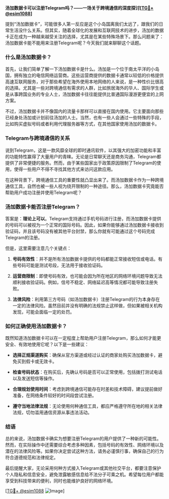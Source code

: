 **汤加数据卡可以注册Telegram吗？——一场关于跨境通信的深度探讨[[TG💪+ @esim1088](https://t.me/s/esim1088)]**

提到“汤加数据卡”，可能很多人第一反应是这个小岛国离我们太远了，跟我们的日常生活没什么关系。但其实，随着全球化的发展和互联网技术的进步，汤加的数据卡正在成为一种越来越受关注的选择，尤其是在某些特殊场景下。那么问题来了：汤加数据卡能不能用来注册Telegram呢？今天我们就来聊聊这个话题。

### 什么是汤加数据卡？

首先，让我们简单了解一下汤加数据卡是什么。汤加是一个位于南太平洋的小岛国，拥有独立的电信网络运营商。这些运营商提供的数据卡通常以较低的价格提供高速互联网服务，对于那些希望在海外使用本地网络的人来说，是一种性价比很高的选择。尤其是一些对跨境通信有需求的人群，比如旅居海外的华人、国际学生或是从事跨国业务的专业人士，汤加数据卡往往能提供比普通国际漫游更便宜的上网方案。

不过，汤加数据卡并不像国内的流量卡那样可以直接在国内使用。它主要面向那些已经身处汤加或计划前往汤加的人士。当然，也有一些人会通过一些特殊的手段，比如购买虚拟号码或者利用代理服务器等方式，在其他国家使用汤加的数据卡。

### Telegram与跨境通信的关系

说到Telegram，这是一款风靡全球的即时通讯软件，以其强大的加密功能和丰富的功能特性赢得了大量用户的青睐。无论是日常聊天还是商务沟通，Telegram都提供了非常便捷的服务。然而，由于某些国家出于政策原因限制了Telegram的使用，使得一些用户不得不寻找其他方式来访问这款应用。

在这种背景下，跨境通信工具的重要性就凸显出来了。而汤加数据卡作为一种跨境通信工具，自然也被一些人视为绕开限制的一种途径。那么，汤加数据卡究竟能否帮助用户成功注册并使用Telegram呢？

### 汤加数据卡能否注册Telegram？

答案是：**理论上可以**。Telegram支持通过手机号码进行注册，而汤加数据卡提供的号码可以被视为一个正常的国际号码。因此，如果你能够通过汤加数据卡接收到验证码，并且该号码没有被其他平台封禁，那么你就有可能通过这个号码完成Telegram的注册。

但是，这里需要注意几个关键点：

1. **号码有效性**：并不是所有汤加数据卡提供的号码都能正常接收短信或电话。有些号码可能是测试号段，无法用于接收验证码。
   
2. **运营商限制**：即使号码有效，也可能会因为所在地区的网络环境问题导致无法顺利接收验证码。例如，信号不稳定、网络延迟高等情况都可能导致注册失败。

3. **法律风险**：利用第三方号码（如汤加数据卡）注册Telegram的行为本身存在一定的法律风险。虽然目前并没有明确的法规禁止这样做，但如果被相关机构发现，可能会面临一定的处罚。

### 如何正确使用汤加数据卡？

既然知道汤加数据卡可以在一定程度上帮助用户注册Telegram，那么如何才能更安全、有效地使用它呢？以下是一些建议：

- **选择正规渠道购买**：确保从官方渠道或经过认证的商家处购买汤加数据卡，避免买到假卡或无效卡。
  
- **检查号码状态**：在购买后，先确认号码是否可以正常使用，包括拨打测试电话以及发送短信等操作。

- **合理规划使用时间**：考虑到跨境通信可能存在时差和技术障碍，建议提前做好准备，在网络条件较好的时间段尝试注册。

- **遵守当地法律法规**：无论使用何种通信工具，都应严格遵守所在地的相关法律法规，切勿滥用通信资源从事违法活动。

### 结语

总的来说，汤加数据卡确实为想要注册Telegram的用户提供了一种新的可能性。然而，在实际操作中还需要综合考虑多种因素，包括号码的有效性、网络环境以及潜在的法律风险等。如果你决定尝试这种方法，请务必谨慎行事，确保自己的行为符合道德规范和法律规定。

最后提醒大家，无论采用何种方式接入Telegram或其他社交平台，都要注意保护个人隐私和信息安全，避免泄露敏感信息给不法分子可乘之机。希望每位用户都能享受到科技带来的便利，同时也能维护良好的网络环境。

[[TG💪+ @esim1088](https://t.me/s/esim1088) ![Image](https://i.postimg.cc/4NQfJmqS/Snipaste-2025-05-13-00-14-12.png)]